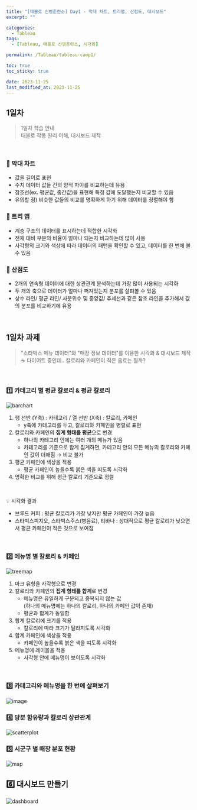 ```yaml
---
title: "[태블로 신병훈련소] Day1 - 막대 차트, 트리맵, 산점도, 대시보드"
excerpt: ""

categories:
  - Tableau
tags:
  - [Tableau, 태블로 신병훈련소, 시각화]

permalink: /Tableau/tableau-camp1/

toc: true
toc_sticky: true

date: 2023-11-25
last_modified_at: 2023-11-25
---
```

## 1일차
> 1일차 학습 안내\
> 태블로 작동 원리 이해, 대시보드 제작

<br>

### 🏁 막대 차트
- 값을 길이로 표현
- 수치 데이터 값들 간의 양적 차이를 비교하는데 유용
- 참조선(ex. 평균값, 중간값)을 표현해 특정 값에 도달했는지 비교할 수 있음
- 유의할 점) 비슷한 값들의 비교를 명확하게 하기 위해 데이터를 정렬해야 함

### 🏁 트리 맵
- 계층 구조의 데이터를 표시하는데 적합한 시각화
- 전체 대비 부분의 비율이 얼마나 되는지 비교하는데 많이 사용
- 사각형의 크기와 색상에 따라 데이터의 패턴을 확인할 수 있고, 데이터를 한 번에 볼 수 있음

### 🏁 산점도
- 2개의 연속형 데이터에 대한 상관관계 분석하는데 가장 많이 사용되는 시각화
- 두 개의 축으로 데이터가 얼마나 퍼져있는지 분포를 살펴볼 수 있음
- 상수 라인/ 평균 라인/ 사분위수 및 중앙값/ 추세선과 같은 참조 라인을 추가해서 값의 분포를 비교하기에 유용

<br>

## 1일차 과제
> "스타벅스 메뉴 데이터"와 "매장 정보 데이터"를 이용한 시각화 & 대시보드 제작\
> ☕ 다이어트 중인데.. 칼로리와 카페인이 적은 음료는 뭘까?

<br>

### 1️⃣ 카테고리 별 평균 칼로리 & 평균 칼로리
![barchart](https://eseullee.github.io/assets/images/posts_img/tableau_bootcamp/day1/20230203_tableau_bootcamp_17_1_1.png)

1. 행 선반 (Y축) : 카테고리 / 열 선반 (X축) : 칼로리, 카페인
    - y축에 카테고리를 두고, 칼로리와 카페인을 병렬로 표현
2. 칼로리와 카페인의 **집계 형태를 평균**으로 변경
    - 하나의 카테고리 안에는 여러 개의 메뉴가 있음
    - 카테고리를 기준으로 합계 집계하면, 카테고리 안의 모든 메뉴의 칼로리와 카페인 값이 더해짐 → 비교 불가
3. 평균 카페인에 색상을 적용
    - 평균 카페인이 높을수록 붉은 색을 띠도록 시각화
4. 명확한 비교를 위해 평균 칼로리 기준으로 정렬

<br>

💡 시각화 결과
- 브루드 커피 : 평균 칼로리가 가장 낮지만 평균 카페인이 가장 높음
- 스타벅스피지오, 스타벅스주스(병음료), 티바나 : 상대적으로 평균 칼로리가 낮으면서 평균 카페인이 적은 것으로 보여짐

<br>

### 2️⃣ 메뉴명 별 칼로리 & 카페인
![treemap](https://eseullee.github.io/assets/images/posts_img/tableau_bootcamp/day1/20230203_tableau_bootcamp_17_1_2.png)

1. 마크 유형을 사각형으로 변경
2. 칼로리와 카페인의 **집계 형태를 합계**로 변경
    - 메뉴명은 유일하게 구분되고 중복되지 않는 값\
    (하나의 메뉴명에는 하나의 칼로리, 하나의 카페인 값이 존재)
    - 평균과 합계가 동일함
3. 합계 칼로리에 크기를 적용
    - 칼로리에 따라 크기가 달라지도록 시각화
5. 합계 카페인에 색상을 적용
    - 카페인이 높을수록 붉은 색을 띠도록 시각화
7. 메뉴명에 레이블을 적용
    - 사각형 안에 메뉴명이 보이도록 시각화

<br>

### 3️⃣ 카테고리와 메뉴명을 한 번에 살펴보기
![image](https://github.com/wonness/wonness.github.io/assets/141399098/9db8f998-d594-4c30-b22f-dd9db1665385)


### 4️⃣ 당분 함유량과 칼로리 상관관계
![scatterplot](https://eseullee.github.io/assets/images/posts_img/tableau_bootcamp/day1/20230203_tableau_bootcamp_17_1_5.png)

### 5️⃣ 시군구 별 매장 분포 현황
![map](https://eseullee.github.io/assets/images/posts_img/tableau_bootcamp/day1/20230203_tableau_bootcamp_17_1_6.png)

## 6️⃣ 대시보드 만들기
![dashboard](https://eseullee.github.io/assets/images/posts_img/tableau_bootcamp/day1/20230203_tableau_bootcamp_17_1_7.png)

